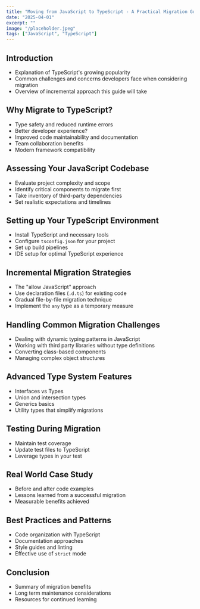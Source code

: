 ```yaml
---
title: "Moving from JavaScript to TypeScript - A Practical Migration Guide"
date: "2025-04-01"
excerpt: ""
image: "/placeholder.jpeg"
tags: ["JavaScript", "TypeScript"]
---
```


## Introduction

- Explanation of TypeScript's growing popularity
- Common challenges and concerns developers face when considering migration
- Overview of incremental approach this guide will take

## Why Migrate to TypeScript?

- Type safety and reduced runtime errors
- Better developer experience?
- Improved code maintainability and documentation
- Team collaboration benefits
- Modern framework compatibility

## Assessing Your JavaScript Codebase

- Evaluate project complexity and scope
- Identify critical components to migrate first
- Take inventory of third-party dependencies
- Set realistic expectations and timelines

## Setting up Your TypeScript Environment

- Install TypeScript and necessary tools
- Configure `tsconfig.json` for your project
- Set up build pipelines
- IDE setup for optimal TypeScript experience

## Incremental Migration Strategies

- The "allow JavaScript" approach
- Use declaration files (`.d.ts`) for existing code
- Gradual file-by-file migration technique
- Implement the `any` type as a temporary measure

## Handling Common Migration Challenges

- Dealing with dynamic typing patterns in JavaScript
- Working with third party libraries without type definitions
- Converting class-based components
- Managing complex object structures

## Advanced Type System Features

- Interfaces vs Types
- Union and intersection types
- Generics basics
- Utility types that simplify migrations

## Testing During Migration

- Maintain test coverage
- Update test files to TypeScript
- Leverage types in your test

## Real World Case Study

- Before and after code examples
- Lessons learned from a successful migration
- Measurable benefits achieved

## Best Practices and Patterns

- Code organization with TypeScript
- Documentation approaches
- Style guides and linting
- Effective use of `strict` mode

## Conclusion

- Summary of migration benefits
- Long term maintenance considerations
- Resources for continued learning
